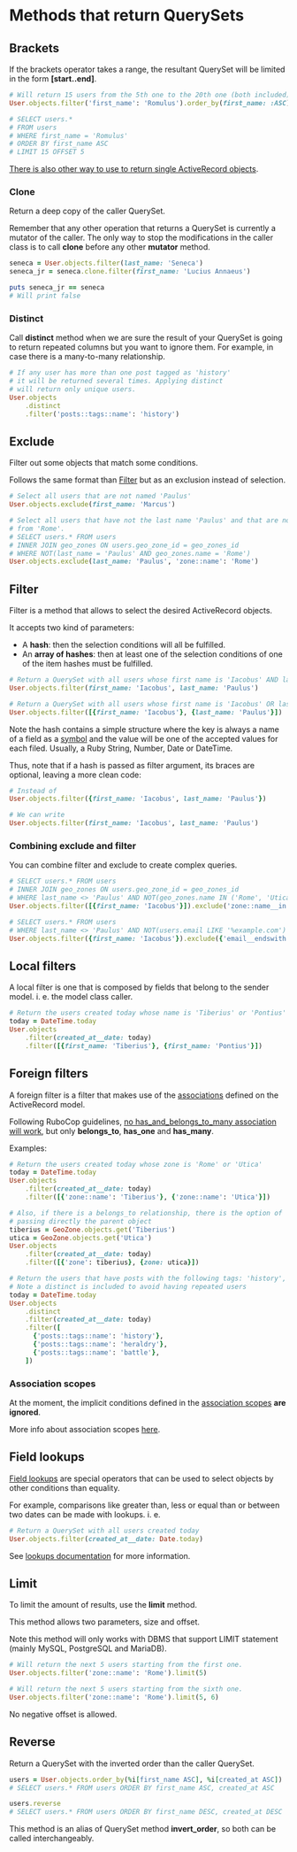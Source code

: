# Methods that return QuerySets

## Brackets

If the brackets operator takes a range, the resultant QuerySet will be limited
in the form **[start..end]**.

```ruby
# Will return 15 users from the 5th one to the 20th one (both included).
User.objects.filter('first_name': 'Romulus').order_by(first_name: :ASC)[5..20]

# SELECT users.*
# FROM users
# WHERE first_name = 'Romulus'
# ORDER BY first_name ASC
# LIMIT 15 OFFSET 5
```

[There is also other way to use to return single ActiveRecord objects](/doc/api/queryset/dont_return_queryset.md#brackets).

### Clone

Return a deep copy of the caller QuerySet. 

Remember that any other operation that returns a QuerySet is currently a mutator
of the caller. The only way to stop the modifications in the caller class
is to call **clone** before any other **mutator** method.

```ruby
seneca = User.objects.filter(last_name: 'Seneca')
seneca_jr = seneca.clone.filter(first_name: 'Lucius Annaeus')

puts seneca_jr == seneca
# Will print false
```

### Distinct

Call **distinct** method when we are sure the result of your QuerySet
is going to return repeated columns but you want to ignore them.
For example, in case there is a many-to-many relationship.

```ruby
# If any user has more than one post tagged as 'history'
# it will be returned several times. Applying distinct
# will return only unique users.
User.objects
    .distinct
    .filter('posts::tags::name': 'history')
``` 

## Exclude

Filter out some objects that match some conditions.

Follows the same format than [Filter](#filter) but as an exclusion instead of
selection.

```ruby
# Select all users that are not named 'Paulus'
User.objects.exclude(first_name: 'Marcus')
```

```ruby
# Select all users that have not the last name 'Paulus' and that are not
# from 'Rome'.
# SELECT users.* FROM users
# INNER JOIN geo_zones ON users.geo_zone_id = geo_zones_id 
# WHERE NOT(last_name = 'Paulus' AND geo_zones.name = 'Rome')
User.objects.exclude(last_name: 'Paulus', 'zone::name': 'Rome')
```

## Filter

Filter is a method that allows to select the desired ActiveRecord objects.

It accepts two kind of parameters:

- A **hash**: then the selection conditions will all be fulfilled.
- An **array of hashes**: then at least one of the selection conditions of one of the item hashes must be fulfilled.

```ruby
# Return a QuerySet with all users whose first name is 'Iacobus' AND last name is 'Paulus'
User.objects.filter(first_name: 'Iacobus', last_name: 'Paulus')

# Return a QuerySet with all users whose first name is 'Iacobus' OR last name is 'Paulus'
User.objects.filter([{first_name: 'Iacobus'}, {last_name: 'Paulus'}])
```

Note the hash contains a simple structure where the key is always a name of a field
as a [symbol](https://ruby-doc.org/core/Symbol.html) and the value will be one
of the accepted values for each filed. Usually, a Ruby String, Number, Date or DateTime.

Thus, note that if a hash is passed as filter argument, its braces
are optional, leaving a more clean code:

```ruby
# Instead of
User.objects.filter({first_name: 'Iacobus', last_name: 'Paulus'})

# We can write
User.objects.filter(first_name: 'Iacobus', last_name: 'Paulus') 
```

### Combining exclude and filter

You can combine filter and exclude to create complex queries.

```ruby
# SELECT users.* FROM users
# INNER JOIN geo_zones ON users.geo_zone_id = geo_zones_id 
# WHERE last_name <> 'Paulus' AND NOT(geo_zones.name IN ('Rome', 'Utica'))
User.objects.filter([{first_name: 'Iacobus'}]).exclude('zone::name__in': ['Rome', 'Utica'])
```

```ruby
# SELECT users.* FROM users
# WHERE last_name <> 'Paulus' AND NOT(users.email LIKE '%example.com')
User.objects.filter({first_name: 'Iacobus'}).exclude({'email__endswith': 'example.com'})
```

## Local filters

A local filter is one that is composed by fields that belong to the
sender model. i. e. the model class caller.

```ruby
# Return the users created today whose name is 'Tiberius' or 'Pontius'
today = DateTime.today
User.objects
    .filter(created_at__date: today)
    .filter([{first_name: 'Tiberius'}, {first_name: 'Pontius'}])
```

## Foreign filters

A foreign filter is a filter that makes use of the [associations](http://guides.rubyonrails.org/association_basics.html)
defined on the ActiveRecord model.

Following RuboCop guidelines, [no has_and_belongs_to_many association
will work](https://www.rubydoc.info/gems/rubocop/RuboCop/Cop/Rails/HasAndBelongsToMany),
but only **belongs_to**, **has_one** and **has_many**.

Examples:

```ruby
# Return the users created today whose zone is 'Rome' or 'Utica'
today = DateTime.today
User.objects
    .filter(created_at__date: today)
    .filter([{'zone::name': 'Tiberius'}, {'zone::name': 'Utica'}])

# Also, if there is a belongs_to relationship, there is the option of
# passing directly the parent object 
tiberius = GeoZone.objects.get('Tiberius')
utica = GeoZone.objects.get('Utica')
User.objects
    .filter(created_at__date: today)
    .filter([{'zone': tiberius}, {zone: utica}])
```

```ruby
# Return the users that have posts with the following tags: 'history', 'heraldry', 'battle'
# Note a distinct is included to avoid having repeated users
today = DateTime.today
User.objects
    .distinct
    .filter(created_at__date: today)
    .filter([
      {'posts::tags::name': 'history'},
      {'posts::tags::name': 'heraldry'},
      {'posts::tags::name': 'battle'},
    ])
```

### Association scopes

At the moment, the implicit conditions defined in the
[association scopes](http://guides.rubyonrails.org/active_record_querying.html#scopes) **are ignored**.

More info about association scopes [here](https://ducktypelabs.com/using-scope-with-associations/).

## Field lookups

[Field lookups](https://docs.djangoproject.com/en/2.0/ref/models/querysets/#field-lookups) are special operators that can be used to select objects by other conditions
than equality.

For example, comparisons like greater than, less or equal than or between two dates
can be made with lookups. i. e.

```ruby
# Return a QuerySet with all users created today
User.objects.filter(created_at__date: Date.today)
```

See [lookups documentation](/doc/api/queryset/lookups.md) for more information. 

## Limit

To limit the amount of results, use the **limit** method.

This method allows two parameters, size and offset.

Note this method will only works with DBMS that support LIMIT statement
(mainly MySQL, PostgreSQL and MariaDB). 

```ruby
# Will return the next 5 users starting from the first one.
User.objects.filter('zone::name': 'Rome').limit(5)

# Will return the next 5 users starting from the sixth one.
User.objects.filter('zone::name': 'Rome').limit(5, 6)
```

No negative offset is allowed.

## Reverse

Return a QuerySet with the inverted order than the caller QuerySet.

```ruby
users = User.objects.order_by(%i[first_name ASC], %i[created_at ASC])
# SELECT users.* FROM users ORDER BY first_name ASC, created_at ASC

users.reverse
# SELECT users.* FROM users ORDER BY first_name DESC, created_at DESC
```

This method is an alias of QuerySet method **invert_order**,
so both can be called interchangeably.